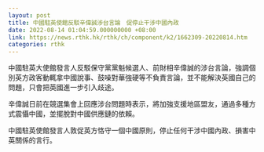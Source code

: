 ```yaml
---
layout: post
title: 中國駐英使館反駁辛偉誠涉台言論　促停止干涉中國內政
date: 2022-08-14 01:04:59.000000000 +08:00
link: https://news.rthk.hk/rthk/ch/component/k2/1662309-20220814.htm
categories: rthk
---
```


中國駐英大使館發言人反駁保守黨黨魁候選人、前財相辛偉誠的涉台言論，強調個別英方政客動輒拿中國說事、鼓噪對華強硬等不負責言論，並不能解決英國自己的問題，只會把英國進一步引入歧途。

辛偉誠日前在競選集會上回應涉台問題時表示，將加強支援地區盟友，通過多種方式震懾中國，並擺脫對中國供應鏈的依賴。

中國駐英使館發言人敦促英方恪守一個中國原則，停止任何干涉中國內政、損害中英關係的言行。
